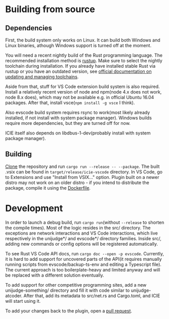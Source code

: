 # Building from source

## Dependencies

First, the build system only works on Linux. It can build both Windows and Linux binaries, athough Windows support is turned off at the moment.

You will need a recent nightly build of the Rust programming language. The recommended installation method is [rustup](https://rustup.rs/). Make sure to select the nightly toolchain during installation. If you already have installed stable Rust via rustup or you have an outdated version, see [official documentation on updating and managing toolchains](https://doc.rust-lang.org/edition-guide/rust-2018/rustup-for-managing-rust-versions.html).

Aside from that, stuff for VS Code extension build system is also required. Install a relatively recent version of node and npm(node 4.x does not work, node 8.x does), which may not be available e.g. in official Ubuntu 16.04 packages. After that, install vsce(`npm install -g vsce` I think).

Also evscode build system requires rsync to work(most likely already installed, if not install with system package manager). Windows builds require more dependencies, but they are turned off for now.

ICIE itself also depends on libdbus-1-dev(probably install with system package manager).

## Building

[Clone](https://help.github.com/en/articles/cloning-a-repository) the repository and run `cargo run --release -- --package`. The built .vsix can be found in `target/release/icie-vscode` directory. In VS Code, go to Extensions and use "Install from VSIX..." option. Plugin built on a newer distro may not work on an older distro - if you intend to distribute the package, compile it using the [Dockerfile](deploy/Dockerfile).

# Development

In order to launch a debug build, run `cargo run`(without `--release` to shorten the compile times).
Most of the logic resides in the src/ directory. The exceptions are network interactions and VS Code interactions, which live respectively in the unijudge*/ and evscode*/ directory families.
Inside src/, adding new commands or config options will be registered automatically.

To see Rust VS Code API docs, run `cargo doc --open -p evscode`.
Currently, it is hard to add support for uncovered parts of the API(it requires manually running scripts from evscode/backup-ts-env and editing a Typescript file).
The current approach is too boilerplate-heavy and limited anyway and will be replaced with a different solution eventually.

To add support for other competitive programming sites, add a new unijudge-something/ directory and fill it with code similar to unijudge-atcoder.
After that, add its metadata to src/net.rs and Cargo.toml, and ICIE will start using it.

To add your changes back to the plugin, open a [pull request](https://help.github.com/en/articles/creating-a-pull-request).
